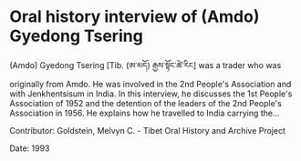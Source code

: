 # Oral history interview of (Amdo) Gyedong Tsering  
(Amdo) Gyedong Tsering [Tib. (ཨ་མདོ) རྒྱས་སྟོང་ཚེ་རིང] was a trader who was originally from Amdo. He was involved in the 2nd People's Association and with Jenkhentsisum in India. In this interview, he discusses the 1st People's Association of 1952 and the detention of the leaders of the 2nd People's Association in 1956. He explains how he travelled to India carrying the... 

Contributor: Goldstein, Melvyn C. - Tibet Oral History and Archive Project  

Date:
1993  

